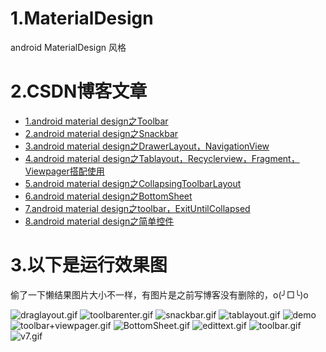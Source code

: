# 1.MaterialDesign
android MaterialDesign 风格

# 2.CSDN博客文章
* [1.android material design之Toolbar](http://blog.csdn.net/qq_23195583/article/details/51673959)
* [2.android material design之Snackbar](http://blog.csdn.net/qq_23195583/article/details/51679630)
* [3.android material design之DrawerLayout，NavigationView](http://blog.csdn.net/qq_23195583/article/details/51682112)
* [4.android material design之Tablayout，Recyclerview，Fragment，Viewpager搭配使用](http://blog.csdn.net/qq_23195583/article/details/51692578)
* [5.android material design之CollapsingToolbarLayout](http://blog.csdn.net/qq_23195583/article/details/51720214)
* [6.android material design之BottomSheet](http://blog.csdn.net/qq_23195583/article/details/51767768)
* [7.android material design之toolbar，ExitUntilCollapsed](http://blog.csdn.net/qq_23195583/article/details/51768257)
* [8.android material design之简单控件](http://blog.csdn.net/qq_23195583/article/details/51770475)

# 3.以下是运行效果图
偷了一下懒结果图片大小不一样，有图片是之前写博客没有删除的，o(╯□╰)o<p>
![draglayout.gif](https://github.com/1181631922/MaterialDesign/blob/master/ScreenShots/draglayout.gif)
![toolbarenter.gif](https://github.com/1181631922/MaterialDesign/blob/master/ScreenShots/toolbarenter.gif)
![snackbar.gif](https://github.com/1181631922/MaterialDesign/blob/master/ScreenShots/snackbar.gif)
![tablayout.gif](https://github.com/1181631922/MaterialDesign/blob/master/ScreenShots/tablayout.gif)
![demo](https://github.com/1181631922/MaterialDesign/blob/master/ScreenShots/demo.gif)
![toolbar+viewpager.gif](https://github.com/1181631922/MaterialDesign/blob/master/ScreenShots/toolbar+viewpager.gif)
![BottomSheet.gif](https://github.com/1181631922/MaterialDesign/blob/master/ScreenShots/BottomSheet.gif)
![edittext.gif](https://github.com/1181631922/MaterialDesign/blob/master/ScreenShots/edittext.gif)
![toolbar.gif](https://github.com/1181631922/MaterialDesign/blob/master/ScreenShots/toolbar.gif)
![v7.gif](https://github.com/1181631922/MaterialDesign/blob/master/ScreenShots/v7.gif)

